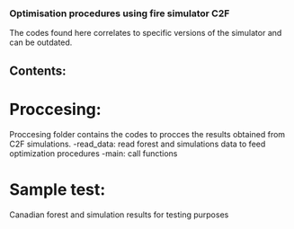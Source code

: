 ### Optimisation procedures using fire simulator C2F 
The codes found here correlates to specific versions of the simulator and can be outdated. 

## Contents:
# Proccesing:
Proccesing folder contains the codes to procces the results obtained from C2F simulations.
  -read_data: read forest and simulations data to feed optimization procedures
  -main: call functions
# Sample test:
Canadian forest and simulation results for testing purposes
